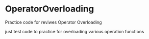 # OperatorOverloading
Practice code for reviwes Operator Overloading

just test code to practice for overloading various operation functions
